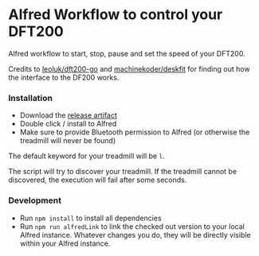 # Alfred Workflow to control your DFT200


Alfred workflow to start, stop, pause and set the speed of your DFT200.

Credits to [leoluk/dft200-go](https://github.com/leoluk/dft200-go) and [machinekoder/deskfit](https://github.com/machinekoder/deskfit)
for finding out how the interface to the DF200 works.

### Installation

* Download the [release artifact](https://nightly.link/klassm/alfred-dft200/workflows/package/master/alfred-dft200.alfredworkflow.zip)
* Double click / install to Alfred
* Make sure to provide Bluetooth permission to Alfred (or otherwise the treadmill will never be found)

The default keyword for your treadmill will be `l`.

The script will try to discover your treadmill. If the treadmill cannot be
discovered, the execution will fail after some seconds.


### Development

* Run `npm install` to install all dependencies
* Run `npm run alfredLink` to link the checked out version to your local Alfred instance.
Whatever changes you do, they will be directly visible within your Alfred instance.
